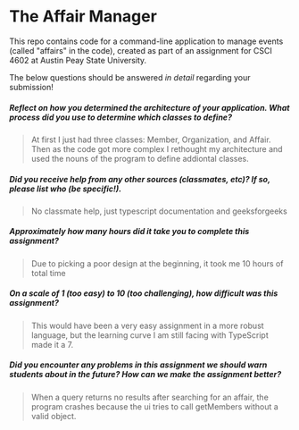 # The Affair Manager

This repo contains code for a command-line application to manage events (called "affairs" in the code), created as part of an assignment for CSCI 4602 at Austin Peay State University.

The below questions should be answered _in detail_ regarding your submission!

##### Reflect on how you determined the architecture of your application. What process did you use to determine which classes to define? #####
> At first I just had three classes: Member, Organization, and Affair. Then as the code got more complex I rethought my architecture and used the nouns of the program to define addiontal classes.

##### Did you receive help from any other sources (classmates, etc)? If so, please list who (be specific!). #####
> No classmate help, just typescript documentation and geeksforgeeks


##### Approximately how many hours did it take you to complete this assignment? #####
> Due to picking a poor design at the beginning, it took me 10 hours of total time


##### On a scale of 1 (too easy) to 10 (too challenging), how difficult was this assignment? #####
> This would have been a very easy assignment in a more robust language, but the learning curve I am still facing with TypeScript made it a 7.


##### Did you encounter any problems in this assignment we should warn students about in the future? How can we make the assignment better? #####
> When a query returns no results after searching for an affair, the program crashes because the ui tries to call getMembers without a valid object.

